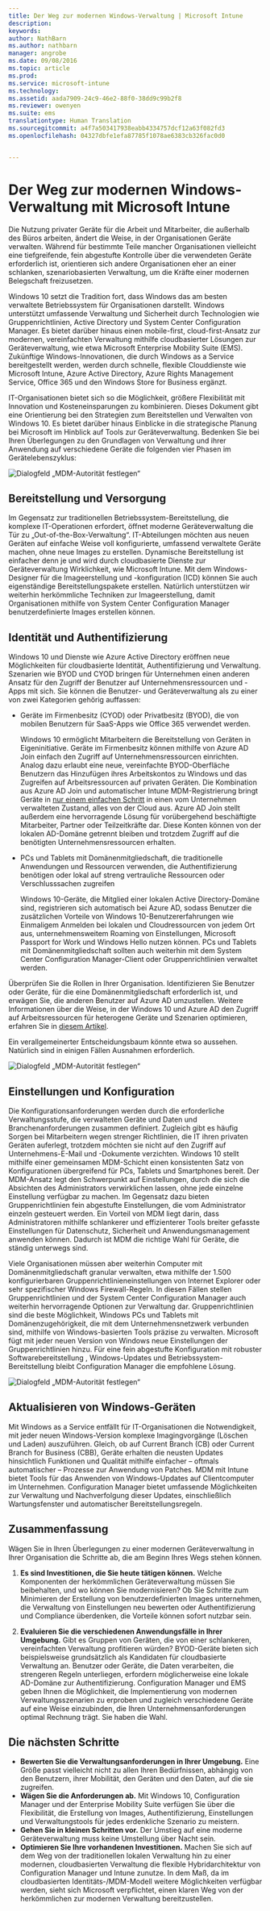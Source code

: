 ```yaml
---
title: Der Weg zur modernen Windows-Verwaltung | Microsoft Intune
description: 
keywords: 
author: NathBarn
ms.author: nathbarn
manager: angrobe
ms.date: 09/08/2016
ms.topic: article
ms.prod: 
ms.service: microsoft-intune
ms.technology: 
ms.assetid: aada7909-24c9-46e2-88f0-38dd9c99b2f8
ms.reviewer: owenyen
ms.suite: ems
translationtype: Human Translation
ms.sourcegitcommit: a4f7a503417938eabb4334757dcf12a63f082fd3
ms.openlocfilehash: 04327dbfe1efa87785f1078ae6383cb326fac0d0


---
```


# Der Weg zur modernen Windows-Verwaltung mit Microsoft Intune

Die Nutzung privater Geräte für die Arbeit und Mitarbeiter, die außerhalb des Büros arbeiten, ändert die Weise, in der Organisationen Geräte verwalten. Während für bestimmte Teile mancher Organisationen vielleicht eine tiefgreifende, fein abgestufte Kontrolle über die verwendeten Geräte erforderlich ist, orientieren sich andere Organisationen eher an einer schlanken, szenariobasierten Verwaltung, um die Kräfte einer modernen Belegschaft freizusetzen.

Windows 10 setzt die Tradition fort, dass Windows das am besten verwaltete Betriebssystem für Organisationen darstellt. Windows unterstützt umfassende Verwaltung und Sicherheit durch Technologien wie Gruppenrichtlinien, Active Directory und System Center Configuration Manager. Es bietet darüber hinaus einen mobile-first, cloud-first-Ansatz zur modernen, vereinfachten Verwaltung mithilfe cloudbasierter Lösungen zur Geräteverwaltung, wie etwa Microsoft Enterprise Mobility Suite (EMS). Zukünftige Windows-Innovationen, die durch Windows as a Service bereitgestellt werden, werden durch schnelle, flexible Clouddienste wie Microsoft Intune, Azure Active Directory, Azure Rights Management Service, Office 365 und den Windows Store for Business ergänzt.

IT-Organisationen bietet sich so die Möglichkeit, größere Flexibilität mit Innovation und Kosteneinsparungen zu kombinieren. Dieses Dokument gibt eine Orientierung bei den Strategien zum Bereitstellen und Verwalten von Windows 10. Es bietet darüber hinaus Einblicke in die strategische Planung bei Microsoft im Hinblick auf Tools zur Geräteverwaltung. Bedenken Sie bei Ihren Überlegungen zu den Grundlagen von Verwaltung und ihrer Anwendung auf verschiedene Geräte die folgenden vier Phasen im Gerätelebenszyklus:

![Dialogfeld „MDM-Autorität festlegen“](../media/mdm-path-stages.png)

## Bereitstellung und Versorgung

Im Gegensatz zur traditionellen Betriebssystem-Bereitstellung, die komplexe IT-Operationen erfordert, öffnet moderne Geräteverwaltung die Tür zu „Out-of-the-Box-Verwaltung“. IT-Abteilungen möchten aus neuen Geräten auf einfache Weise voll konfigurierte, umfassend verwaltete Geräte machen, ohne neue Images zu erstellen.  Dynamische Bereitstellung ist einfacher denn je und wird durch cloudbasierte Dienste zur Geräteverwaltung Wirklichkeit, wie Microsoft Intune. Mit dem Windows-Designer für die Imageerstellung und -konfiguration (ICD) können Sie auch eigenständige Bereitstellungspakete erstellen. Natürlich unterstützen wir weiterhin herkömmliche Techniken zur Imageerstellung, damit Organisationen mithilfe von System Center Configuration Manager benutzerdefinierte Images erstellen können.

## Identität und Authentifizierung

Windows 10 und Dienste wie Azure Active Directory eröffnen neue Möglichkeiten für cloudbasierte Identität, Authentifizierung und Verwaltung. Szenarien wie BYOD und CYOD bringen für Unternehmen einen anderen Ansatz für den Zugriff der Benutzer auf Unternehmensressourcen und -Apps mit sich. Sie können die Benutzer- und Geräteverwaltung als zu einer von zwei Kategorien gehörig auffassen:

- Geräte im Firmenbesitz (CYOD) oder Privatbesitz (BYOD), die von mobilen Benutzern für SaaS-Apps wie Office 365 verwendet werden.

  Windows 10 ermöglicht Mitarbeitern die Bereitstellung von Geräten in Eigeninitiative. Geräte im Firmenbesitz können mithilfe von Azure AD Join einfach den Zugriff auf Unternehmensressourcen einrichten. Analog dazu erlaubt eine neue, vereinfachte BYOD-Oberfläche Benutzern das Hinzufügen ihres Arbeitskontos zu Windows und das Zugreifen auf Arbeitsressourcen auf privaten Geräten. Die Kombination aus Azure AD Join und automatischer Intune MDM-Registrierung bringt Geräte in [nur einem einfachen Schritt](https://blogs.technet.microsoft.com/ad/2015/08/14/windows-10-azure-ad-and-microsoft-intune-automatic-mdm-enrollment-powered-by-the-cloud/) in einen vom Unternehmen verwalteten Zustand, alles von der Cloud aus. Azure AD Join stellt außerdem eine hervorragende Lösung für vorübergehend beschäftigte Mitarbeiter, Partner oder Teilzeitkräfte dar. Diese Konten können von der lokalen AD-Domäne getrennt bleiben und trotzdem Zugriff auf die benötigten Unternehmensressourcen erhalten.
- PCs und Tablets mit Domänenmitgliedschaft, die traditionelle Anwendungen und Ressourcen verwenden, die Authentifizierung benötigen oder lokal auf streng vertrauliche Ressourcen oder Verschlusssachen zugreifen

  Windows 10-Geräte, die Mitglied einer lokalen Active Directory-Domäne sind, registrieren sich automatisch bei Azure AD, sodass Benutzer die zusätzlichen Vorteile von Windows 10-Benutzererfahrungen wie Einmaligem Anmelden bei lokalen und Cloudressourcen von jedem Ort aus, unternehmensweitem Roaming von Einstellungen, Microsoft Passport for Work und Windows Hello nutzen können. PCs und Tablets mit Domänenmitgliedschaft sollten auch weiterhin mit dem System Center Configuration Manager-Client oder Gruppenrichtlinien verwaltet werden.

Überprüfen Sie die Rollen in Ihrer Organisation. Identifizieren Sie Benutzer oder Geräte, für die eine Domänenmitgliedschaft erforderlich ist, und erwägen Sie, die anderen Benutzer auf Azure AD umzustellen. Weitere Informationen über die Weise, in der Windows 10 und Azure AD den Zugriff auf Arbeitsressourcen für heterogene Geräte und Szenarien optimieren, erfahren Sie in [diesem Artikel](https://azure.microsoft.com/en-us/documentation/articles/active-directory-azureadjoin-windows10-devices/).

Ein verallgemeinerter Entscheidungsbaum könnte etwa so aussehen. Natürlich sind in einigen Fällen Ausnahmen erforderlich.

![Dialogfeld „MDM-Autorität festlegen“](../media/mdm-path-stages-flow1.png)

## Einstellungen und Konfiguration

Die Konfigurationsanforderungen werden durch die erforderliche Verwaltungsstufe, die verwalteten Geräte und Daten und Branchenanforderungen zusammen definiert. Zugleich gibt es häufig Sorgen bei Mitarbeitern wegen strenger Richtlinien, die IT ihren privaten Geräten auferlegt, trotzdem möchten sie nicht auf den Zugriff auf Unternehmens-E-Mail und -Dokumente verzichten. Windows 10 stellt mithilfe einer gemeinsamen MDM-Schicht einen konsistenten Satz von Konfigurationen übergreifend für PCs, Tablets und Smartphones bereit. Der MDM-Ansatz legt den Schwerpunkt auf Einstellungen, durch die sich die Absichten des Administrators verwirklichen lassen, ohne jede einzelne Einstellung verfügbar zu machen. Im Gegensatz dazu bieten Gruppenrichtlinien fein abgestufte Einstellungen, die vom Administrator einzeln gesteuert werden. Ein Vorteil von MDM liegt darin, dass Administratoren mithilfe schlankerer und effizienterer Tools breiter gefasste Einstellungen für Datenschutz, Sicherheit und Anwendungsmanagement anwenden können. Dadurch ist MDM die richtige Wahl für Geräte, die ständig unterwegs sind.

Viele Organisationen müssen aber weiterhin Computer mit Domänenmitgliedschaft granular verwalten, etwa mithilfe der 1.500 konfigurierbaren Gruppenrichtlinieneinstellungen von Internet Explorer oder sehr spezifischer Windows Firewall-Regeln. In diesen Fällen stellen Gruppenrichtlinien und der System Center Configuration Manager auch weiterhin hervorragende Optionen zur Verwaltung dar. Gruppenrichtlinien sind die beste Möglichkeit, Windows PCs und Tablets mit Domänenzugehörigkeit, die mit dem Unternehmensnetzwerk verbunden sind, mithilfe von Windows-basierten Tools präzise zu verwalten. Microsoft fügt mit jeder neuen Version von Windows neue Einstellungen der Gruppenrichtlinien hinzu. Für eine fein abgestufte Konfiguration mit robuster Softwarebereitstellung , Windows-Updates und Betriebssystem-Bereitstellung bleibt Configuration Manager die empfohlene Lösung.

![Dialogfeld „MDM-Autorität festlegen“](../media/mdm-path-stages-flow2.png)

## Aktualisieren von Windows-Geräten

Mit Windows as a Service entfällt für IT-Organisationen die Notwendigkeit, mit jeder neuen Windows-Version komplexe Imagingvorgänge (Löschen und Laden) auszuführen. Gleich, ob auf Current Branch (CB) oder Current Branch for Business (CBB), Geräte erhalten die neusten Updates hinsichtlich Funktionen und Qualität mithilfe einfacher – oftmals automatischer – Prozesse zur Anwendung von Patches. MDM mit Intune bietet Tools für das Anwenden von Windows-Updates auf Clientcomputer im Unternehmen. Configuration Manager bietet umfassende Möglichkeiten zur Verwaltung und Nachverfolgung dieser Updates, einschließlich Wartungsfenster und automatischer Bereitstellungsregeln.

## Zusammenfassung

Wägen Sie in Ihren Überlegungen zu einer modernen Geräteverwaltung in Ihrer Organisation die Schritte ab, die am Beginn Ihres Wegs stehen können.

1. **Es sind Investitionen, die Sie heute tätigen können.** Welche Komponenten der herkömmlichen Geräteverwaltung müssen Sie beibehalten, und wo können Sie modernisieren? Ob Sie Schritte zum Minimieren der Erstellung von benutzerdefinierten Images unternehmen, die Verwaltung von Einstellungen neu bewerten oder Authentifizierung und Compliance überdenken, die Vorteile können sofort nutzbar sein.

2. **Evaluieren Sie die verschiedenen Anwendungsfälle in Ihrer Umgebung.** Gibt es Gruppen von Geräten, die von einer schlankeren, vereinfachten Verwaltung profitieren würden? BYOD-Geräte bieten sich beispielsweise grundsätzlich als Kandidaten für cloudbasierte Verwaltung an. Benutzer oder Geräte, die Daten verarbeiten, die strengeren Regeln unterliegen, erfordern möglicherweise eine lokale AD-Domäne zur Authentifizierung. Configuration Manager und EMS geben Ihnen die Möglichkeit, die Implementierung von modernen Verwaltungsszenarien zu erproben und zugleich verschiedene Geräte auf eine Weise einzubinden, die Ihren Unternehmensanforderungen optimal Rechnung trägt. Sie haben die Wahl.

## Die nächsten Schritte

- **Bewerten Sie die Verwaltungsanforderungen in Ihrer Umgebung.** Eine Größe passt vielleicht nicht zu allen Ihren Bedürfnissen, abhängig von den Benutzern, ihrer Mobilität, den Geräten und den Daten, auf die sie zugreifen.
- **Wägen Sie die Anforderungen ab.** Mit Windows 10, Configuration Manager und der Enterprise Mobility Suite verfügen Sie über die Flexibilität, die Erstellung von Images, Authentifizierung, Einstellungen und Verwaltungstools für jedes erdenkliche Szenario zu meistern.
- **Gehen Sie in kleinen Schritten vor.** Der Umstieg auf eine moderne Geräteverwaltung muss keine Umstellung über Nacht sein.
- **Optimieren Sie Ihre vorhandenen Investitionen.** Machen Sie sich auf dem Weg von der traditionellen lokalen Verwaltung hin zu einer modernen, cloudbasierten Verwaltung die flexible Hybridarchitektur von Configuration Manager und Intune zunutze. In dem Maß, da im cloudbasierten Identitäts-/MDM-Modell weitere Möglichkeiten verfügbar werden, sieht sich Microsoft verpflichtet, einen klaren Weg von der herkömmlichen zur modernen Verwaltung bereitzustellen.



<!--HONumber=Oct16_HO4-->


